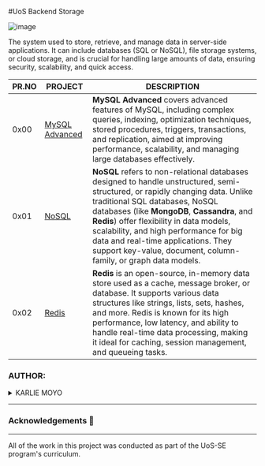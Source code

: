 #UoS Backend Storage

![image](https://github.com/user-attachments/assets/b4c0cc0a-8aca-46a3-b4a9-64add2d431b5)

The system used to store, retrieve, and manage data in server-side applications. It can include databases (SQL or NoSQL), file storage systems, or cloud storage, and is crucial for handling large amounts of data, ensuring security, scalability, and quick access.

| PR.NO | PROJECT                                                                                                                                                 | DESCRIPTION |
| ----- | ------------------------------------------------------------------------------------------------------------------------------------------------------- | ----------- |
| 0x00  | [MySQL Advanced](./0x00-MySQL_Advanced/)                                                                                                               |**MySQL Advanced** covers advanced features of MySQL, including complex queries, indexing, optimization techniques, stored procedures, triggers, transactions, and replication, aimed at improving performance, scalability, and managing large databases effectively.|            
| 0x01  | [NoSQL](./0x01-NoSQL/)                                                                                                                     |**NoSQL** refers to non-relational databases designed to handle unstructured, semi-structured, or rapidly changing data. Unlike traditional SQL databases, NoSQL databases (like **MongoDB**, **Cassandra**, and **Redis**) offer flexibility in data models, scalability, and high performance for big data and real-time applications. They support key-value, document, column-family, or graph data models.|
| 0x02  | [Redis](./0x02-redis_basic/)                                                                                                                            |**Redis** is an open-source, in-memory data store used as a cache, message broker, or database. It supports various data structures like strings, lists, sets, hashes, and more. Redis is known for its high performance, low latency, and ability to handle real-time data processing, making it ideal for caching, session management, and queueing tasks. |                                                                                                                                                                 

### AUTHOR:
<details>
    <summary>KARLIE MOYO</summary>
    <ul>
        <li>
            <a href="https://github.com/karlie-moyo">Github</a>
        </li>
        <li>
            <a href="https://twitter.com/karlieemoyo">Twitter</a>
        </li>
        <li>
            <a href="https://karlieemoyo@gmail.com">e-mail</a>
        </li>
    </ul>
</details>

---

### Acknowledgements  :pray:
___
All of the work in this project was conducted as part of the UoS-SE program's curriculum.
